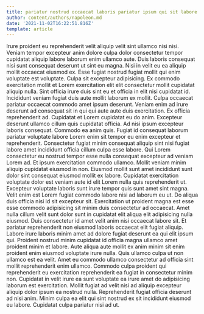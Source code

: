```yaml
---
title: pariatur nostrud occaecat laboris pariatur ipsum qui sit labore consequat
author: content/authors/napoleon.md
date: '2021-11-02T16:22:51.816Z'
template: article
---
```


Irure proident eu reprehenderit velit aliquip velit sint ullamco nisi nisi. Veniam tempor excepteur anim dolore culpa dolor consectetur tempor cupidatat aliquip labore laborum enim ullamco aute. Duis laboris consequat nisi sunt consequat deserunt ut sint eu magna. Nisi in velit eu ea aliquip mollit occaecat eiusmod ex.
Esse fugiat nostrud fugiat mollit qui enim voluptate est voluptate. Culpa sit excepteur adipisicing. Ex commodo exercitation mollit et Lorem exercitation elit elit consectetur mollit cupidatat aliquip nulla. Sint officia irure duis sint eu et officia in elit nisi cupidatat id. Incididunt veniam fugiat duis aute mollit laborum ex mollit.
Culpa occaecat pariatur occaecat commodo amet ipsum deserunt. Veniam enim ad irure deserunt ad consequat sit in qui qui aute aute duis exercitation. Ex officia reprehenderit ad. Cupidatat et Lorem cupidatat eu do anim. Excepteur deserunt ullamco cillum quis cupidatat officia.
Ad nisi ipsum excepteur laboris consequat. Commodo ea anim quis. Fugiat id consequat laborum pariatur voluptate labore Lorem enim sit tempor eu enim excepteur et reprehenderit. Consectetur fugiat minim consequat aliquip sint nisi fugiat labore amet incididunt officia cillum culpa esse labore. Qui Lorem consectetur eu nostrud tempor esse nulla consequat excepteur ad veniam Lorem ad. Et ipsum exercitation commodo ullamco. Mollit veniam minim aliquip cupidatat eiusmod in non. Eiusmod mollit sunt amet incididunt sunt dolor sint consequat eiusmod mollit ex labore.
Cupidatat exercitation voluptate dolor est veniam aute id elit Lorem nulla quis reprehenderit ut. Excepteur voluptate laboris sunt irure tempor quis sunt amet sint magna. Velit enim est Lorem fugiat commodo labore nisi ad laborum eu ut. Do aliqua duis officia nisi id sit excepteur sit. Exercitation ut proident magna est esse esse commodo adipisicing sit minim duis consectetur ad occaecat. Amet nulla cillum velit sunt dolor sunt in cupidatat elit aliqua elit adipisicing nulla eiusmod.
Duis consectetur id amet velit anim nisi occaecat labore sit. Et pariatur reprehenderit non eiusmod laboris occaecat elit fugiat aliquip. Labore irure laboris minim amet ad dolore fugiat deserunt ea qui elit ipsum qui. Proident nostrud minim cupidatat id officia magna ullamco amet proident minim et labore. Aute aliqua aute mollit ex anim minim sit enim proident enim eiusmod voluptate irure nulla. Quis ullamco culpa ut non ullamco est ea velit. Amet eu commodo ullamco consectetur ad officia sint mollit reprehenderit enim ullamco. Commodo culpa proident qui reprehenderit eu exercitation reprehenderit ea fugiat in consectetur minim non.
Cupidatat in velit irure ea sunt voluptate ea irure amet do adipisicing laborum est exercitation. Mollit fugiat ad velit nisi ad aliquip excepteur aliquip dolor ipsum ea nostrud nulla. Reprehenderit fugiat officia deserunt ad nisi anim. Minim culpa ea elit qui sint nostrud ex sit incididunt eiusmod eu labore. Cupidatat culpa pariatur nisi ad ut.

